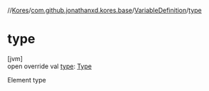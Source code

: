 //[Kores](../../../index.md)/[com.github.jonathanxd.kores.base](../index.md)/[VariableDefinition](index.md)/[type](type.md)

# type

[jvm]\
open override val [type](type.md): [Type](https://docs.oracle.com/javase/8/docs/api/java/lang/reflect/Type.html)

Element type
